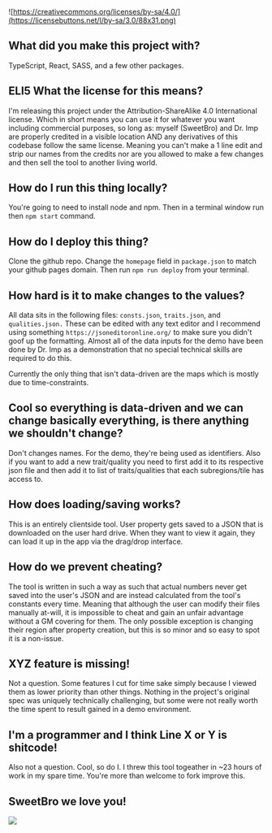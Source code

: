 ![https://creativecommons.org/licenses/by-sa/4.0/](https://licensebuttons.net/l/by-sa/3.0/88x31.png)

## What did you make this project with?
TypeScript, React, SASS, and a few other packages. 

## ELI5 What the license for this means?
I'm releasing this project under the Attribution-ShareAlike 4.0 International license. Which in short means you can use it for whatever you want including commercial purposes, so long as: myself (SweetBro) and Dr. Imp are properly credited in a visible location AND any derivatives of this codebase follow the same license. Meaning you can't make a 1 line edit and strip our names from the credits nor are you allowed to make a few changes and then sell the tool to another living world.

## How do I run this thing locally?
You're going to need to install node and npm. Then in a terminal window run then `npm start` command.

## How do I deploy this thing?
Clone the github repo. Change the `homepage` field in `package.json` to match your github pages domain. Then run `npm run deploy` from your terminal.

## How hard is it to make changes to the values?
All data sits in the following files: `consts.json`, `traits.json`, and `qualities.json.` These can be edited with any text editor and I recommend using something `https://jsoneditoronline.org/` to make sure you didn't goof up the formatting. Almost all of the data inputs for the demo have been done by Dr. Imp as a demonstration that no special technical skills are required to do this.

Currently the only thing that isn't data-driven are the maps which is mostly due to time-constraints.

## Cool so everything is data-driven and we can change basically everything, is there anything we shouldn't change?
Don't changes names. For the demo, they're being used as identifiers. Also if you want to add a new trait/quality you need to first add it to its respective json file and then add it to list of traits/qualities that each subregions/tile has access to.

## How does loading/saving works?
This is an entirely clientside tool. User property gets saved to a JSON that is downloaded on the user hard drive. When they want to view it again, they can load it up in the app via the drag/drop interface.

## How do we prevent cheating?
The tool is written in such a way as such that actual numbers never get saved into the user's JSON and are instead calculated from the tool's constants every time. Meaning that although the user can modify their files manually at-will, it is impossible to cheat and gain an unfair advantage without a GM covering for them. The only possible exception is changing their region after property creation, but this is so minor and so easy to spot it is a non-issue. 

## XYZ feature is missing!
Not a question. Some features I cut for time sake simply because I viewed them as lower priority than other things. Nothing in the project's original spec was uniquely technically challenging, but some were not really worth the time spent to result gained in a demo environment. 

## I'm a programmer and I think Line X or Y is shitcode!
Also not a question. Cool, so do I. I threw this tool togeather in ~23 hours of work in my spare time. You're more than welcome to fork improve this.

## SweetBro we love you!
![](https://media1.tenor.com/images/f77b4d5d1bdb39680d6eede56d0ac04e/tenor.gif?itemid=9058665)